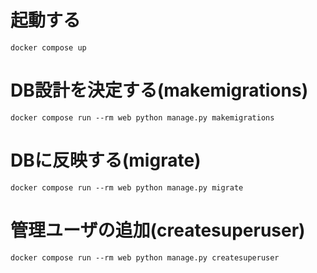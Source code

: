 # 起動する
`docker compose up`

# DB設計を決定する(makemigrations)
`docker compose run --rm web python manage.py makemigrations`

# DBに反映する(migrate)
`docker compose run --rm web python manage.py migrate`

# 管理ユーザの追加(createsuperuser)
`docker compose run --rm web python manage.py createsuperuser`